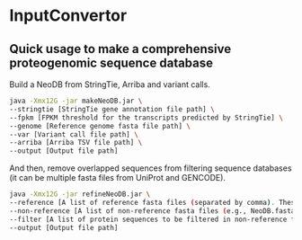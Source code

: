 # InputConvertor

## Quick usage to make a comprehensive proteogenomic sequence database
Build a NeoDB from StringTie, Arriba and variant calls.<br>
```bash
java -Xmx12G -jar makeNeoDB.jar \
--stringtie [StringTie gene annotation file path] \
--fpkm [FPKM threshold for the transcripts predicted by StringTie] \
--genome [Reference genome fasta file path] \
--var [Variant call file path] \
--arriba [Arriba TSV file path] \
--output [Output file path]
```

And then, remove overlapped sequences from filtering sequence databases (it can be multiple fasta files from UniProt and GENCODE).<br>
```bash
java -Xmx12G -jar refineNeoDB.jar \
--reference [A list of reference fasta files (separated by comma). Theses records will be annotated as PE=1] \
--non-reference [A list of non-reference fasta files (e.g., NeoDB.fasta, separated by comma). Theses records will be annotated as PE=2] \
--filter [A list of protein sequences to be filtered in non-reference fasta files (separted by comma).] \
--output [Output file path]
```
